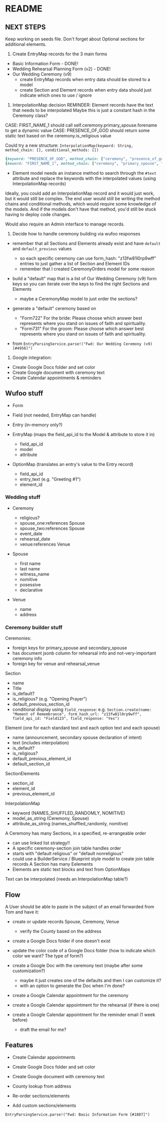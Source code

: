 # README

## NEXT STEPS
Keep working on seeds file. Don't forget about Optional sections for additional elements.

1. Create EntryMap records for the 3 main forms
  - Basic Information Form - DONE!
  - Wedding Rehearsal Planning Form (v2) - DONE!
  - Our Wedding Ceremony (v9)
    - create EntryMap records when entry data should be stored to a model
    - create Section and Element records when entry data should just indicate which ones to use / ignore

1. InterpolationMap decision
REMINDER: Element records have the text that needs to be interpolated
Maybe this is just a constant hash in the Ceremony class?

CASE: FIRST_NAME_1 should call self.ceremony.primary_spouse.forename to get a dynamic value
CASE: PRESENCE_OF_GOD should return some static text based on the ceremony.is_religious value

Could try a new structure: `InterpolationMap(keyword: String, method_chain: [], conditional_methods: [])`
```ruby
{keyword: "PRESENCE_OF_GOD", method_chain: ["ceremony", "presence_of_god_text"], conditional_methods: ["is_religious"]},
{keword: "FIRST_NAME_1", method_chain: ["ceremony", "primary_spouse", "forename"], conditional_methods: []}
```

- Element model needs an instance method to search through the `#text` attribute and replace the keywords with the interpolated values (using InterpolationMap records)

Ideally, you could add an InterpolationMap record and it would just work, but it would still be complex. The end user would still be writing the method chains and conditional methods, which would require some knowledge of the models. And if the models don't have that method, you'd still be stuck having to deploy code changes.

Would also require an Admin interface to manage records.

1. Decide how to handle ceremony building via wufoo responses
  - remember that all Sections and Elements already exist and have `default` and `default_previous` values
    - so each specific ceremony can use form_hash: "z13fw81l0rp9wff" entries to just gather a list of Section and Element IDs
    - remember that  I created CeremonyOrders model for some reason
  - build a "default" map that is a list of Our Wedding Ceremony (v9) form keys so you can iterate over the keys to find the right Sections and Elements
    - maybe a CeremonyMap model to just order the sections?

  - generate a "default" ceremony based on
    - "Form722"	For the bride: Please choose which answer best represents where you stand on issues of faith and spirituality.
    - "Form731"	For the groom: Please choose which answer best represents where you stand on issues of faith and spirituality.
  - from `EntryParsingService.parse!("Fwd: Our Wedding Ceremony (v9) [#4958]")`

1. Google integration:
  - Create Google Docs folder and set color
  - Create Google document with ceremony text
  - Create Calendar appointments & reminders

## Wufoo stuff
* Form
* Field (not needed, EntryMap can handle)
* Entry (in-memory only?)


* EntryMap (maps the field_api_id to the Model & attribute to store it in)
  - field_api_id
  - model
  - attribute

* OptionMap (translates an entry's value to the Entry record)
  - field_api_id
  - entry_text (e.g. "Greeting #1")
  - element_id

### Wedding stuff
* Ceremony
  - religious?
  - spouse_one:references Spouse
  - spouse_two:references Spouse
  - event_date
  - rehearsal_date
  - venue:references Venue

* Spouse
  - first name
  - last name
  - witness_name
  - nomitive
  - posessive
  - declarative

* Venue
  - name
  - address

### Ceremony builder stuff

Ceremonies:
  - foreign keys for primary_spouse and secondary_spouse
  - has document jsonb column for rehearsal info and not-very-important ceremony info
  - foreign key for venue and rehearsal_venue

Section
  - name
  - Title
  - is_default?
  - is_religious? (e.g. "Opening Prayer")
  - default_previous_section_id
  - conditional display using `field_response`: e.g. `Section.create(name: "Moment of Remembrance", form_hash_url: "z13fw81l0rp9wff", field_api_id: "Field123", field_response: "Yes")`

Element (one for each standard text and each option text and each spouse)
  - name (announcement, secondary spouse declaration of intent)
  - text (includes interpolation)
  - is_default?
  - is_religious?
  - default_previous_element_id
  - default_section_id

SectionElements
  - section_id
  - element_id
  - previous_element_id

InterpolationMap
  - keyword (NAMES_SHUFFLED_RANDOMLY, NOMITIVE)
  - model_as_string (Ceremony, Spouse)
  - attribute_as_string (names_shuffled_randomly, nomitive)

A Ceremony has many Sections, in a specified, re-arrangeable order
  - can use linked list strategy!!
  - A specific ceremony-section join table handles order
  - starts with "default religious" or "default nonreligious"
  - could use a BuilderService / Blueprint style model to create join table records
A Section has many Eelements
  - Elements are static text blocks and text from OptionMaps

Text can be interpolated (needs an InterpolationMap table?)

## Flow
A User should be able to paste in the subject of an email forwarded from Tom and have it:
  - create or update records Spouse, Ceremony, Venue
    - verify the County based on the address
  - create a Google Docs folder if one doesn't exist
  - update the color code of a Google Docs folder (how to indicate which color we want? The type of form?)

  - create a Google Doc with the ceremony text (maybe after some customization?)
    - maybe it just creates one of the defaults and then I can customize it?
    - with an option to generate the Doc when I'm done?

  - create a Google Calendar appointment for the ceremony
  - create a Google Calendar appointment for the rehearsal (if there is one)
  - create a Google Calendar appointment for the reminder email (1 week before)
    - draft the email for me?

## Features
* Create Calendar appointments
* Create Google Docs folder and set color
* Create Google document with ceremony text

* County lookup from address
* Re-order sections/elements
* Add custom sections/elements


`EntryParsingService.parse!("Fwd: Basic Information Form [#1807]")`
